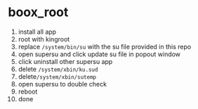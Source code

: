 # boox_root
1. install all app
2. root with kingroot
3. replace `/system/bin/su` with the su file provided in this repo
4. open supersu and click update su file in popout window
5. click uninstall other supersu app
6. delete `/system/xbin/ku.sud`
7. delete`/system/xbin/sutemp`
8. open supersu to double check
9. reboot
10. done

